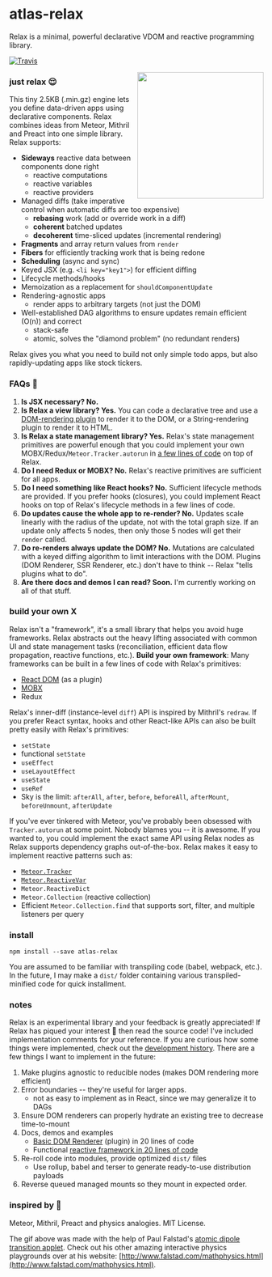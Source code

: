 # atlas-relax

Relax is a minimal, powerful declarative VDOM and reactive programming library.

[![Travis](https://img.shields.io/travis/atlassubbed/atlas-relax.svg)](https://travis-ci.org/atlassubbed/atlas-relax)

[<img align="right" width="250" height="250" src="https://user-images.githubusercontent.com/38592371/54162407-be63ba00-442b-11e9-9577-02fbf627d1f6.gif">](https://en.wikipedia.org/wiki/Atomic_orbital?q=into+the+rabbit+hole)

### just relax 😌

This tiny 2.5KB (.min.gz) engine lets you define data-driven apps using declarative components. Relax combines ideas from Meteor, Mithril and Preact into one simple library. Relax supports:

  * **Sideways** reactive data between components done right
    * reactive computations
    * reactive variables
    * reactive providers
  * Managed diffs (take imperative control when automatic diffs are too expensive)
    * **rebasing** work (add or override work in a diff)
    * **coherent** batched updates
    * **decoherent** time-sliced updates (incremental rendering)
  * **Fragments** and array return values from `render`
  * **Fibers** for efficiently tracking work that is being redone
  * **Scheduling** (async and sync)
  * Keyed JSX (e.g. `<li key="key1">`) for efficient diffing
  * Lifecycle methods/hooks
  * Memoization as a replacement for `shouldComponentUpdate`
  * Rendering-agnostic apps
    * render apps to arbitrary targets (not just the DOM)
  * Well-established DAG algorithms to ensure updates remain efficient (O(n)) and correct
    * stack-safe
    * atomic, solves the "diamond problem" (no redundant renders)

Relax gives you what you need to build not only simple todo apps, but also rapidly-updating apps like stock tickers.

### FAQs 🤔

  1. **Is JSX necessary? No.**
  2. **Is Relax a view library? Yes.** You can code a declarative tree and use a [DOM-rendering plugin](https://github.com/atlassubbed/atlas-mini-dom) to render it to the DOM, or a String-rendering plugin to render it to HTML.
  3. **Is Relax a state management library? Yes.** Relax's state management primitives are powerful enough that you could implement your own MOBX/Redux/`Meteor.Tracker.autorun` in [a few lines of code](https://github.com/atlassubbed/atlas-munchlax) on top of Relax.
  4. **Do I need Redux or MOBX? No.** Relax's reactive primitives are sufficient for all apps.
  5. **Do I need something like React hooks? No.** Sufficient lifecycle methods are provided. If you prefer hooks (closures), you could implement React hooks on top of Relax's lifecycle methods in a few lines of code.
  6. **Do updates cause the whole app to re-render? No.** Updates scale linearly with the radius of the update, not with the total graph size. If an update only affects 5 nodes, then only those 5 nodes will get their `render` called.
  7. **Do re-renders always update the DOM? No.** Mutations are calculated with a keyed diffing algorithm to limit interactions with the DOM. Plugins (DOM Renderer, SSR Renderer, etc.) don't have to think -- Relax "tells plugins what to do".
  8. **Are there docs and demos I can read? Soon.** I'm currently working on all of that stuff.

### build your own X 

Relax isn't a "framework", it's a small library that helps you avoid huge frameworks. Relax abstracts out the heavy lifting associated with common UI and state management tasks (reconciliation, efficient data flow propagation, reactive functions, etc.). **Build your own framework**: Many frameworks can be built in a few lines of code with Relax's primitives:
  
  * [React DOM](https://github.com/atlassubbed/atlas-mini-dom) (as a plugin)
  * [MOBX](https://github.com/atlassubbed/atlas-munchlax)
  * Redux

Relax's inner-diff (instance-level `diff`) API is inspired by Mithril's `redraw`. If you prefer React syntax, hooks and other React-like APIs can also be built pretty easily with Relax's primitives:

  * `setState`
  * functional `setState`
  * `useEffect`
  * `useLayoutEffect`
  * `useState`
  * `useRef`
  * Sky is the limit: `afterAll`, `after`, `before`, `beforeAll`, `afterMount`, `beforeUnmount`, `afterUpdate`

If you've ever tinkered with Meteor, you've probably been obsessed with `Tracker.autorun` at some point. Nobody blames you -- it is awesome. If you wanted to, you could implement the exact same API using Relax nodes as Relax supports dependency graphs out-of-the-box. Relax makes it easy to implement reactive patterns such as:
  
  * [`Meteor.Tracker`](https://github.com/atlassubbed/atlas-munchlax)
  * [`Meteor.ReactiveVar`](https://github.com/atlassubbed/atlas-munchlax)
  * `Meteor.ReactiveDict`
  * `Meteor.Collection` (reactive collection)
  * Efficient `Meteor.Collection.find` that supports sort, filter, and multiple listeners per query

### install

```
npm install --save atlas-relax
```

You are assumed to be familiar with transpiling code (babel, webpack, etc.). In the future, I may make a `dist/` folder containing various transpiled-minified code for quick installment.

### notes

Relax is an experimental library and your feedback is greatly appreciated! If Relax has piqued your interest 👀 then read the source code! I've included implementation comments for your reference. If you are curious how some things were implemented, check out the [development history](https://github.com/atlassubbed/history-atlas-relax). There are a few things I want to implement in the future:

  1. Make plugins agnostic to reducible nodes (makes DOM rendering more efficient)
  2. Error boundaries -- they're useful for larger apps.
     * not as easy to implement as in React, since we may generalize it to DAGs
  3. Ensure DOM renderers can properly hydrate an existing tree to decrease time-to-mount
  4. Docs, demos and examples 
     * [Basic DOM Renderer](https://github.com/atlassubbed/atlas-mini-dom) (plugin) in 20 lines of code
     * Functional [reactive framework in 20 lines of code](https://github.com/atlassubbed/atlas-munchlax)
  5. Re-roll code into modules, provide optimized `dist/` files
     * Use rollup, babel and terser to generate ready-to-use distribution payloads
  6. Reverse queued managed mounts so they mount in expected order.

### inspired by 💜

Meteor, Mithril, Preact and physics analogies. MIT License.

The gif above was made with the help of Paul Falstad's [atomic dipole transition applet](http://www.falstad.com/qmatomrad/). Check out his other amazing interactive physics playgrounds over at his website: [http://www.falstad.com/mathphysics.html](http://www.falstad.com/mathphysics.html).
